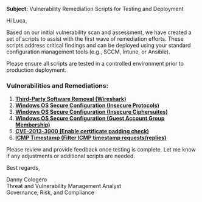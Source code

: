 **Subject:** Vulnerability Remediation Scripts for Testing and Deployment

Hi Luca,

Based on our initial vulnerability scan and assessment, we have created a set of scripts to assist with the first wave of remediation efforts. These scripts address critical findings and can be deployed using your standard configuration management tools (e.g., SCCM, Intune, or Ansible).  

Please ensure all scripts are tested in a controlled environment prior to production deployment.

### Vulnerabilities and Remediations:
1. [**Third-Party Software Removal (Wireshark)**](https://github.com/DannyInTheShell/Cybersecurity-Projects/blob/main/remediation-wireshark-uninstall.ps1)
2. [**Windows OS Secure Configuration (Insecure Protocols)**](https://github.com/joshmadakor1/lognpacific-public/blob/main/automation/toggle-protocols.ps1)
3. [**Windows OS Secure Configuration (Insecure Ciphersuites)**](https://github.com/joshmadakor1/lognpacific-public/blob/main/automation/toggle-cipher-suites.ps1)
4. [**Windows OS Secure Configuration (Guest Account Group Membership)**](https://github.com/joshmadakor1/lognpacific-public/blob/main/automation/toggle-guest-local-administrators.ps1)
5. [**CVE-2013-3900 (Enable certificate padding check)**](https://github.com/DannyInTheShell/Cybersecurity-Projects/blob/main/remediation-cve-2013-3900.ps1)
6. [**ICMP Timestamp (Filter ICMP timestamp requests/replies)**](https://github.com/DannyInTheShell/Cybersecurity-Projects/blob/main/remediation-icmp-timestamp.ps1)

Please review and provide feedback once testing is complete. Let me know if any adjustments or additional scripts are needed.

Best regards,

Danny Cologero<br/>
Threat and Vulnerability Management Analyst<br/>
Governance, Risk, and Compliance
